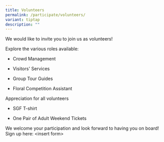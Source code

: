 ```yaml
---
title: Volunteers
permalink: /participate/volunteers/
variant: tiptap
description: ""
---
```

<p>We would like to invite you to join us as volunteers!</p><p>Explore the various roles available:</p><ul data-tight="true" class="tight"><li><p>Crowd Management</p></li><li><p>Visitors' Services</p></li><li><p>Group Tour Guides</p></li><li><p>Floral Competition Assistant</p></li></ul><p>Appreciation for all volunteers</p><ul data-tight="true" class="tight"><li><p>SGF T-shirt</p></li><li><p>One Pair of Adult Weekend Tickets</p><p></p></li></ul><p>We welcome your participation and look forward to having you on board! Sign up here: &lt;insert form&gt;</p><p></p><p></p>